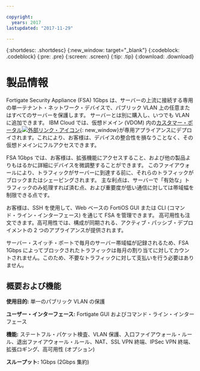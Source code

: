 ```yaml
---

copyright:
  years: 2017
lastupdated: "2017-11-29"

---
```


{:shortdesc: .shortdesc}
{:new_window: target="_blank"}
{:codeblock: .codeblock}
{:pre: .pre}
{:screen: .screen}
{:tip: .tip}
{:download: .download}

# 製品情報

Fortigate Security Appliance  (FSA) 1Gbps は、サーバーの上流に接続する専用の単一テナント・ネットワーク・デバイスで、パブリック VLAN 上の任意またはすべてのサーバーを保護します。 サーバーとは別に購入し、いつでも VLAN に追加できます。  IBM Cloud では、仮想ドメイン (VDOM) 内の[カスタマー・ポータル![外部リンク・アイコン](../../icons/launch-glyph.svg "外部リンク・アイコン")](http://www.fortinet.com/sites/default/files/productdatasheets/FortiGate-300C.pdf){: new_window}が専用アプライアンスにデプロイされます。これにより、お客様は、デバイスの整合性を損なうことなく、その仮想ドメインにフルアクセスできます。 

FSA 1Gbps では、お客様は、拡張機能にアクセスすること、および他の製品よりもはるかに詳細にデバイスを微調整することができます。 このファイアウォールにより、トラフィックがサーバーに到達する前に、それらのトラフィックがブロックまたはシェーピングされます。 主な利点は、サーバーで「有効な」トラフィックのみ処理すれば済む点、および重要度が低い通信に対しては帯域幅を制限できる点です。 

お客様は、SSH を使用して、Web ベースの FortiOS GUI または CLI (コマンド・ライン・インターフェース) を通じて FSA を管理できます。 高可用性も注文できます。高可用性では、構成が同期される、アクティブ・パッシブ・デプロイメントの 2 つのアプライアンスが提供されます。

サーバー・スイッチ・ポートで毎月のサーバー帯域幅が記録されるため、FSA 1Gbps によってブロックされたトラフィックは毎月の割り当てに対してカウントされません。このため、不要なトラフィックに対して支払いを行う必要はありません。

## 概要および機能

**使用目的:** 単一のパブリック VLAN の保護

**ユーザー・インターフェース:** Fortigate GUI およびコマンド・ライン・インターフェース

**機能:** ステートフル・パケット検査、VLAN 保護、入口ファイアウォール・ルール、退出ファイアウォール・ルール、NAT、SSL VPN 終端、IPSec VPN 終端、拡張ロギング、高可用性 (オプション)

**スループット:** 1Gbps (2Gbps 集約)
